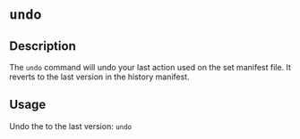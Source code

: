 # `undo`

## Description
The `undo` command will undo your last action used on the set manifest file. It reverts to the last version in the history manifest.

## Usage
Undo the to the last version: `undo`